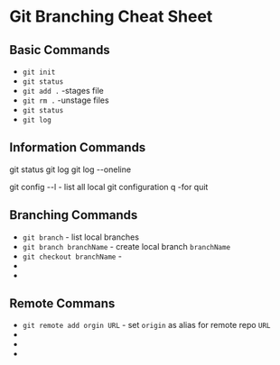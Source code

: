 # Git Branching Cheat Sheet

## Basic Commands
* `git init`
* `git status`
* `git add .` -stages file
* `git rm .` -unstage files
* `git status`
* `git log` 

## Information Commands

git status
git log
git log --oneline

git config --l - list all local git configuration
q -for quit


## Branching Commands
* `git branch` - list local branches
* `git branch branchName` - create local branch `branchName`
* `git checkout branchName` - 
*
*

## Remote Commans
* `git remote add orgin URL` - set `origin` as alias for remote repo `URL`
*
*
*